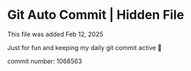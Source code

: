 # Git Auto Commit | Hidden File

This file was added Feb 12, 2025

Just for fun and keeping my daily git commit active 🤪

commit number: 1068563
